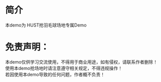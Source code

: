 # 简介
本demo为 HUST抢羽毛球场地专属Demo 

# 免责声明：
本demo仅供学习交流使用，不得用于商业用途，如有侵权，请联系作者删除！\
使用本demo抢场地时请注意遵守相关规定，不得违规操作！\
若因使用本demo导致的任何问题，作者概不负责！

